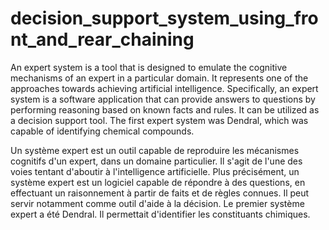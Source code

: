 # decision_support_system_using_front_and_rear_chaining

 An expert system is a tool that is designed to emulate the cognitive mechanisms of an expert in a particular domain. It represents one of the approaches towards achieving artificial intelligence. Specifically, an expert system is a software application that can provide answers to questions by performing reasoning based on known facts and rules. It can be utilized as a decision support tool. The first expert system was Dendral, which was capable of identifying chemical compounds.

 Un système expert est un outil capable de reproduire les mécanismes cognitifs d'un expert, dans un domaine particulier. Il s'agit de l'une des voies tentant d'aboutir à l'intelligence artificielle.
Plus précisément, un système expert est un logiciel capable de répondre à des questions, en effectuant un raisonnement à partir de faits et de règles connues. Il peut servir notamment comme outil d'aide à la décision. Le premier système expert a été Dendral. Il permettait d'identifier les constituants chimiques.
